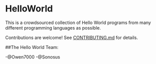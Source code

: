 # HelloWorld

This is a crowdsourced collection of Hello World programs from many different programming languages as possible.

Contributions are welcome! See [CONTRIBUTING.md](CONTRIBUTING.md) for details.



##The Hello World Team:

-@Owen7000
-@Sonosus
